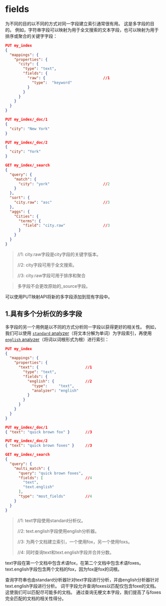 # fields

为不同的目的以不同的方式对同一字段建立索引通常很有用。 这是多字段的目的。 例如，字符串字段可以映射为用于全文搜索的文本字段，也可以映射为用于排序或聚合的关键字字段：

```json
PUT my_index
{
  "mappings": {
    "properties": {
      "city": {
        "type": "text",
        "fields": {
          "raw": { 							//1
            "type":  "keyword"
          }
        }
      }
    }
  }
}

PUT my_index/_doc/1
{
  "city": "New York"
}

PUT my_index/_doc/2
{
  "city": "York"
}

GET my_index/_search
{
  "query": {
    "match": {
      "city": "york" 						//2
    }
  },
  "sort": {
    "city.raw": "asc" 						//3
  },
  "aggs": {
    "Cities": {
      "terms": {	
        "field": "city.raw" 				//3
      }
    }
  }
}
```

> //1: city.raw字段是city字段的关键字版本。
>
>
> //2: city字段可用于全文搜索。
>
>
> //3: city.raw字段可用于排序和聚合



> 多字段不会更改原始的_source字段。

可以使用PUT映射API将新的多字段添加到现有字段中。



## 1.具有多个分析仪的多字段
多字段的另一个用例是以不同的方式分析同一字段以获得更好的相关性。 例如，我们可以使用 [`standard` analyzer](https://www.elastic.co/guide/en/elasticsearch/reference/7.6/analysis-standard-analyzer.html)（将文本分解为单词）为字段索引，再使用 [`english` analyzer](https://www.elastic.co/guide/en/elasticsearch/reference/7.6/analysis-lang-analyzer.html#english-analyzer)（将词以词根形式为根）进行索引：

```json
PUT my_index
{
  "mappings": {
    "properties": {
      "text": { 					//1
        "type": "text",
        "fields": {
          "english": { 				//2
            "type":     "text",
            "analyzer": "english"
          }
        }
      }
    }
  }
}

PUT my_index/_doc/1
{ "text": "quick brown fox" } 		//3

PUT my_index/_doc/2
{ "text": "quick brown foxes" } 	//3

GET my_index/_search
{
  "query": {
    "multi_match": {
      "query": "quick brown foxes",
      "fields": [ 					//4
        "text",
        "text.english"
      ],
      "type": "most_fields" 		//4
    }
  }
}
```

> //1: text字段使用standard分析仪。
>
>
> //2: text.english字段使用english分析器。
>
>
> //3: 为两个文档建立索引，一个使用fox，另一个使用foxs。
>
>
> //4: 同时查询text和text.english字段并合并分数。



text字段在第一个文档中包含术语fox，在第二个文档中包含术语foxes。 text.english字段包含两个文档的fox，因为fox是fox的词根。

查询字符串也由standard分析器针对text字段进行分析，并由english分析器针对text.english字段进行分析。 词干字段允许查询foxes以匹配仅包含foxe的文档。 这使我们可以匹配尽可能多的文档。 通过查询无梗文本字段，我们提高了与foxes完全匹配的文档的相关性得分。















